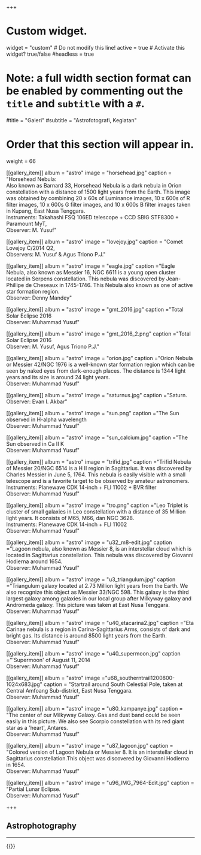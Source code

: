 +++
# Custom widget.
widget = "custom"  # Do not modify this line!
active = true  # Activate this widget? true/false
#headless = true

# Note: a full width section format can be enabled by commenting out the `title` and `subtitle` with a `#`.
#title = "Galeri"
#subtitle = "Astrofotografi, Kegiatan"

# Order that this section will appear in.
weight = 66

[[gallery_item]]
album = "astro"
image = "horsehead.jpg"
caption = "Horsehead Nebula: <br> Also known as Barnard 33, Horsehead Nebula is a dark nebula in Orion constellation with a distance of 1500 light years from the Earth. This image was obtained by combining 20 x 60s of Luminance images, 10 x 600s of R filter images, 10 x 600s G filter images, and 10 x 600s B filter images taken in Kupang, East Nusa Tenggara. <br> Instruments: Takahashi FSQ 106ED telescope + CCD SBIG STF8300 + Paramount MyT, <br> Observer: M. Yusuf"

[[gallery_item]]
album = "astro"
image = "lovejoy.jpg"
caption = "Comet Lovejoy C/2014 Q2, <br> Observers: M. Yusuf & Agus Triono P.J."

[[gallery_item]]
album = "astro"
image = "eagle.jpg"
caption ="Eagle Nebula, also known as Messier 16, NGC 6611 is a young open cluster located in Serpens constellation. This nebula was discovered by Jean-Phillipe de Cheseaux in 1745-1746. This Nebula also known as one of active star formation region. <br> Observer: Denny Mandey"

[[gallery_item]]
album = "astro"
image = "gmt_2016.jpg"
caption ="Total Solar Eclipse 2016 <br> Observer: Muhammad Yusuf"

[[gallery_item]]
album = "astro"
image = "gmt_2016_2.png"
caption ="Total Solar Eclipse 2016 <br> Observer: M. Yusuf, Agus Triono P.J."

[[gallery_item]]
album = "astro"
image = "orion.jpg"
caption ="Orion Nebula or Messier 42/NGC 1976 is a well-known star formation region which can be seen by naked eyes from dark-enough places. The distance is 1344 light years and its size is around 24 light years. <br> Observer: Muhammad Yusuf"

[[gallery_item]]
album = "astro"
image = "saturnus.jpg"
caption ="Saturn. <br> Observer: Evan I. Akbar"

[[gallery_item]]
album = "astro"
image = "sun.png"
caption ="The Sun observed in H-alpha wavelength<br> Observer: Muhammad Yusuf"

[[gallery_item]]
album = "astro"
image = "sun_calcium.jpg"
caption ="The Sun observed in Ca II K <br> Observer: Muhammad Yusuf"

[[gallery_item]]
album = "astro"
image = "trifid.jpg"
caption ="Trifid Nebula of Messier 20/NGC 6514 is a H II region in Sagittarius. It was discovered by Charles Messier in June 5, 1764. This nebula is easily visible with a small telescope and is a favorite target to be observed by amateur astronomers. <br> Instruments: Planewave CDK 14-inch + FLI 11002 + BVR filter <br> Observer: Muhammad Yusuf"

[[gallery_item]]
album = "astro"
image = "tro.png"
caption ="Leo Triplet is cluster of small galaxies in Leo constellation with a distance of 35 Million light years. It consists of M65, M66, dan NGC 3628. <br> Instruments: Planewave CDK 14-inch + FLI 11002 <br> Observer: Muhammad Yusuf"

[[gallery_item]]
album = "astro"
image = "u32_m8-edit.jpg"
caption ="Lagoon nebula, also known as Messier 8, is an interstellar cloud which is located in Sagittarius constellation. This nebula was discovered by Giovanni Hodierna around 1654. <br> Observer: Muhammad Yusuf"

[[gallery_item]]
album = "astro"
image = "u3_triangulum.jpg"
caption ="Triangulum galaxy located at 2.73 Million light years from the Earth. We also recognize this object as Messier 33/NGC 598. This galaxy is the third largest galaxy among galaxies in our local group after Milkyway galaxy and Andromeda galaxy. This picture was taken at East Nusa Tenggara. <br> Observer: Muhammad Yusuf"

[[gallery_item]]
album = "astro"
image = "u40_etacarina2.jpg"
caption ="Eta Carinae nebula is a region in Carina-Sagittarius Arms, consists of dark and bright gas. Its distance is around 8500 light years from the Earth. <br> Observer: Muhammad Yusuf"

[[gallery_item]]
album = "astro"
image = "u40_supermoon.jpg"
caption ="'Supermoon' of August 11, 2014 <br> Observer: Muhammad Yusuf"

[[gallery_item]]
album = "astro"
image ="u68_southerntrail1200800-1024x683.jpg"
caption = "Startrail around South Celestial Pole, taken at Central Amfoang Sub-district, East Nusa Tenggara. <br> Observer: Muhammad Yusuf"

[[gallery_item]]
album = "astro"
image = "u80_kampanye.jpg"
caption = "The center of our Milkyway Galaxy. Gas and dust band could be seen easily in this picture. We also see Scorpio constellation with its red giant star as a 'heart', Antares. <br> Observer: Muhammad Yusuf"

[[gallery_item]]
album = "astro"
image = "u87_lagoon.jpg"
caption = "Colored version of Lagoon Nebula or Messier 8. It is an interstellar cloud in Sagittarius constellation.This object was discovered by Giovanni Hodierna in 1654. <br> Observer: Muhammad Yusuf"

[[gallery_item]]
album = "astro"
image = "u96_IMG_7964-Edit.jpg"
caption = "Partial Lunar Eclipse. <br> Observer: Muhammad Yusuf"

+++

## <i class="fas fa-meteor"></i> Astrophotography
***

{{<customgallery album="astro">}}
